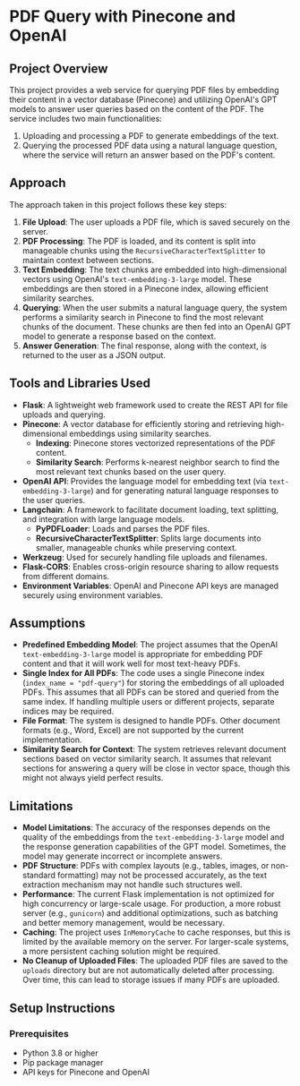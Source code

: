 # PDF Query with Pinecone and OpenAI

## Project Overview

This project provides a web service for querying PDF files by embedding their content in a vector database (Pinecone) and utilizing OpenAI's GPT models to answer user queries based on the content of the PDF. The service includes two main functionalities: 
1. Uploading and processing a PDF to generate embeddings of the text.
2. Querying the processed PDF data using a natural language question, where the service will return an answer based on the PDF's content.

## Approach

The approach taken in this project follows these key steps:
1. **File Upload**: The user uploads a PDF file, which is saved securely on the server.
2. **PDF Processing**: The PDF is loaded, and its content is split into manageable chunks using the `RecursiveCharacterTextSplitter` to maintain context between sections.
3. **Text Embedding**: The text chunks are embedded into high-dimensional vectors using OpenAI's `text-embedding-3-large` model. These embeddings are then stored in a Pinecone index, allowing efficient similarity searches.
4. **Querying**: When the user submits a natural language query, the system performs a similarity search in Pinecone to find the most relevant chunks of the document. These chunks are then fed into an OpenAI GPT model to generate a response based on the context.
5. **Answer Generation**: The final response, along with the context, is returned to the user as a JSON output.

## Tools and Libraries Used

- **Flask**: A lightweight web framework used to create the REST API for file uploads and querying.
- **Pinecone**: A vector database for efficiently storing and retrieving high-dimensional embeddings using similarity searches.
  - **Indexing**: Pinecone stores vectorized representations of the PDF content.
  - **Similarity Search**: Performs k-nearest neighbor search to find the most relevant text chunks based on the user query.
- **OpenAI API**: Provides the language model for embedding text (via `text-embedding-3-large`) and for generating natural language responses to the user queries.
- **Langchain**: A framework to facilitate document loading, text splitting, and integration with large language models.
  - **PyPDFLoader**: Loads and parses the PDF files.
  - **RecursiveCharacterTextSplitter**: Splits large documents into smaller, manageable chunks while preserving context.
- **Werkzeug**: Used for securely handling file uploads and filenames.
- **Flask-CORS**: Enables cross-origin resource sharing to allow requests from different domains.
- **Environment Variables**: OpenAI and Pinecone API keys are managed securely using environment variables.

## Assumptions

- **Predefined Embedding Model**: The project assumes that the OpenAI `text-embedding-3-large` model is appropriate for embedding PDF content and that it will work well for most text-heavy PDFs.
- **Single Index for All PDFs**: The code uses a single Pinecone index (`index_name = "pdf-query"`) for storing the embeddings of all uploaded PDFs. This assumes that all PDFs can be stored and queried from the same index. If handling multiple users or different projects, separate indices may be required.
- **File Format**: The system is designed to handle PDFs. Other document formats (e.g., Word, Excel) are not supported by the current implementation.
- **Similarity Search for Context**: The system retrieves relevant document sections based on vector similarity search. It assumes that relevant sections for answering a query will be close in vector space, though this might not always yield perfect results.

## Limitations

- **Model Limitations**: The accuracy of the responses depends on the quality of the embeddings from the `text-embedding-3-large` model and the response generation capabilities of the GPT model. Sometimes, the model may generate incorrect or incomplete answers.
- **PDF Structure**: PDFs with complex layouts (e.g., tables, images, or non-standard formatting) may not be processed accurately, as the text extraction mechanism may not handle such structures well.
- **Performance**: The current Flask implementation is not optimized for high concurrency or large-scale usage. For production, a more robust server (e.g., `gunicorn`) and additional optimizations, such as batching and better memory management, would be necessary.
- **Caching**: The project uses `InMemoryCache` to cache responses, but this is limited by the available memory on the server. For larger-scale systems, a more persistent caching solution might be required.
- **No Cleanup of Uploaded Files**: The uploaded PDF files are saved to the `uploads` directory but are not automatically deleted after processing. Over time, this can lead to storage issues if many PDFs are uploaded.

## Setup Instructions

### Prerequisites
- Python 3.8 or higher
- Pip package manager
- API keys for Pinecone and OpenAI

